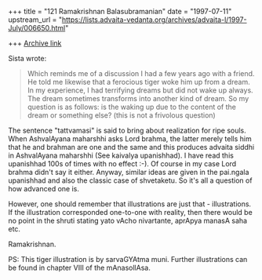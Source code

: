 +++
title = "121 Ramakrishnan Balasubramanian"
date = "1997-07-11"
upstream_url = "https://lists.advaita-vedanta.org/archives/advaita-l/1997-July/006650.html"

+++
[Archive link](https://lists.advaita-vedanta.org/archives/advaita-l/1997-July/006650.html)

Sista wrote:

>Which reminds me of a discussion I had a few years ago with a friend.
>He told me likewise that a ferocious tiger woke him up from a dream.
>In my experience, I had terrifying dreams but did not wake up always.
>The dream sometimes transforms into another kind of dream. So my
>question is as follows: is the waking up due to the content of the
>dream or something else? (this is not a frivolous question)

The sentence "tattvamasi" is said to bring about realization for ripe
souls. When AshvalAyana maharshhi asks Lord brahma, the latter merely
tells him that he and brahman are one and the same and this produces
advaita siddhi in AshvalAyana maharshhi (See kaivalya upanishhad). I
have read this upanishhad 100s of times with no effect :-). Of course in
my case Lord brahma didn't say it either. Anyway, similar ideas are
given in the pai.ngala upanishhad and also the classic case of
shvetaketu. So it's all a question of how advanced one is.

However, one should remember that illustrations are just that -
illustrations. If the illustration corresponded one-to-one with reality,
then there would be no point in the shruti stating yato vAcho
nivartante, aprApya manasA saha etc.

Ramakrishnan.

PS: This tiger illustration is by sarvaGYAtma muni. Further
illustrations can be found in chapter VIII of the mAnasollAsa.

